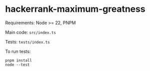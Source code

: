 # hackerrank-maximum-greatness

Requirements: Node >= 22, PNPM

Main code: `src/index.ts`

Tests: `tests/index.ts`

To run tests:
```
pnpm install
node --test
```
